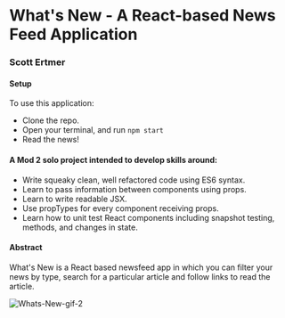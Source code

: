 # What's New - A React-based News Feed Application
### Scott Ertmer

#### Setup
To use this application:

 - Clone the repo.
 - Open your terminal, and run `npm start`
 - Read the news!

#### A Mod 2 solo project intended to develop skills around:
* Write squeaky clean, well refactored code using ES6 syntax.
* Learn to pass information between components using props.
* Learn to write readable JSX.
* Use propTypes for every component receiving props.
* Learn how to unit test React components including snapshot testing, methods, and changes in state.

#### Abstract
What's New is a React based newsfeed app in which you can filter your news by type, search for a particular article and follow links to read the article.

![Whats-New-gif-2](https://user-images.githubusercontent.com/49926352/69447798-7f089f80-0d14-11ea-9120-6303266ce0a0.gif)
